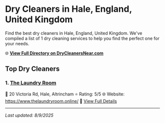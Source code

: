 # Dry Cleaners in Hale, England, United Kingdom

Find the best dry cleaners in Hale, England, United Kingdom. We've compiled a list of 1 dry cleaning services to help you find the perfect one for your needs.

🌐 **[View Full Directory on DryCleanersNear.com](https://drycleanersnear.com/city/United%20Kingdom/England/Hale)**

## Top Dry Cleaners

### 1. [The Laundry Room](https://drycleanersnear.com/dryCleaner/6896abd086a2a96145ad4f1e/the-laundry-room)
📍 20 Victoria Rd, Hale, Altrincham
⭐ Rating: 5/5
🌐 Website: https://www.thelaundryroom.online/
🔗 [View Full Details](https://drycleanersnear.com/dryCleaner/6896abd086a2a96145ad4f1e/the-laundry-room)


---

*Last updated: 8/9/2025*
